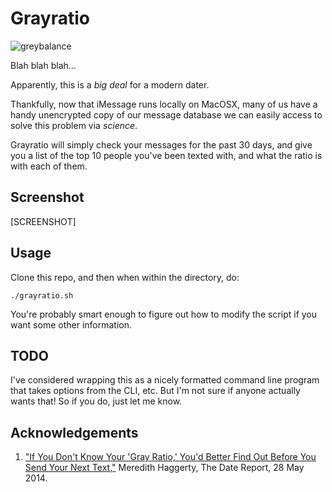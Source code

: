 # Grayratio

![greybalance](https://cloud.githubusercontent.com/assets/40650/4846728/99611e3a-604d-11e4-9b41-41dab56d19a8.jpg)

Blah blah blah...

Apparently, this is a _big deal_ for a modern dater.

Thankfully, now that iMessage runs locally on MacOSX, many of us have a handy
unencrypted copy of our message database we can easily access to solve this
problem via _science_.


Grayratio will simply check your messages for the past 30 days, and give you a
list of the top 10 people you've been texted with, and what the ratio is with
each of them.

## Screenshot

[SCREENSHOT]

## Usage
Clone this repo, and then when within the directory, do:

    ./grayratio.sh

You're probably smart enough to figure out how to modify the script if you want
some other information.

## TODO
I've considered wrapping this as a nicely formatted command line program that
takes options from the CLI, etc.  But I'm not sure if anyone actually wants
that!  So if you do, just let me know.


## Acknowledgements

 1. ["If You Don't Know Your 'Gray Ratio,' You'd Better Find Out Before You Send Your Next Text,"][article] Meredith Haggerty, The Date Report, 28 May 2014.

[article]: http://www.thedatereport.com/dating/communication/if-you-dont-know-your-gray-ratio-youd-better-find-out-before-you-send-your-next-text/
